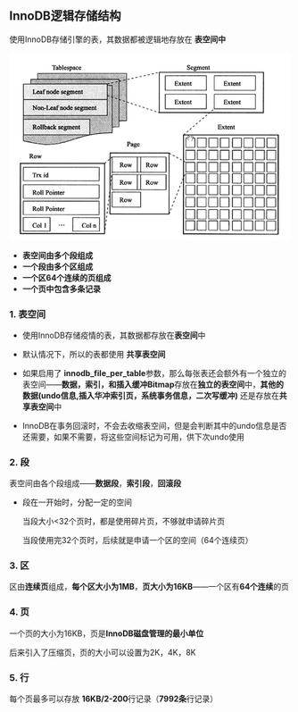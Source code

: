 ## InnoDB逻辑存储结构

使用InnoDB存储引擎的表，其数据都被逻辑地存放在 **表空间中**

![17](../picture/17.png)

* **表空间由多个段组成**
* **一个段由多个区组成**
* **一个区64个连续的页组成**
* **一个页中包含多条记录**

### 1. 表空间

* 使用InnoDB存储疫情的表，其数据都存放在**表空间**中

* 默认情况下，所以的表都使用 **共享表空间**

* 如果启用了 **innodb_file_per_table**参数，那么每张表还会额外有一个独立的表空间——**数据，索引，和插入缓冲Bitmap**存放在**独立的表空间**中，**其他的数据(undo信息,插入华冲索引页，系统事务信息，二次写缓冲)** 还是存放在**共享表空间**中
* InnoDB在事务回滚时，不会去收缩表空间，但是会判断其中的undo信息是否还需要，如果不需要，将这些空间标记为可用，供下次undo使用



### 2. 段

表空间由各个段组成——**数据段**，**索引段**，**回滚段**

* 段在一开始时，分配一定的空间

  当段大小<32个页时，都是使用碎片页，不够就申请碎片页

  当段使用完32个页时，后续就是申请一个区的空间（64个连续页）

### 3. 区

区由**连续页**组成，**每个区大小为1MB**，**页大小为16KB**——一个区有**64个连续**的页



### 4. 页

一个页的大小为16KB，页是**InnoDB磁盘管理的最小单位**

后来引入了压缩页，页的大小可以设置为2K，4K，8K



### 5. 行

每个页最多可以存放 **16KB/2-200**行记录（**7992条**行记录）

